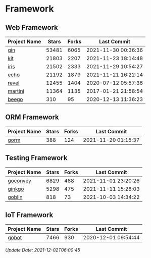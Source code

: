 # Framework

## Web Framework
| Project Name | Stars | Forks | Last Commit |
| ------------ | ----- | ----- | ----------- |
| [gin](https://github.com/gin-gonic/gin) | 53481 | 6065 | 2021-11-30 00:36:36 |
| [kit](https://github.com/go-kit/kit) | 21803 | 2207 | 2021-11-23 18:14:48 |
| [iris](https://github.com/kataras/iris) | 21502 | 2333 | 2021-11-29 10:54:27 |
| [echo](https://github.com/labstack/echo) | 21192 | 1879 | 2021-11-21 16:22:14 |
| [revel](https://github.com/revel/revel) | 12455 | 1404 | 2020-07-12 05:57:36 |
| [martini](https://github.com/go-martini/martini) | 11364 | 1135 | 2017-01-21 21:58:54 |
| [beego](https://github.com/astaxie/beego) | 310 | 95 | 2020-12-13 11:36:23 |

## ORM Framework
| Project Name | Stars | Forks | Last Commit |
| ------------ | ----- | ----- | ----------- |
| [gorm](https://github.com/jinzhu/gorm) | 388 | 124 | 2021-11-20 01:15:37 |

## Testing Framework
| Project Name | Stars | Forks | Last Commit |
| ------------ | ----- | ----- | ----------- |
| [goconvey](https://github.com/smartystreets/goconvey) | 6829 | 488 | 2021-11-01 23:20:26 |
| [ginkgo](https://github.com/onsi/ginkgo) | 5298 | 475 | 2021-11-11 15:28:03 |
| [goblin](https://github.com/franela/goblin) | 818 | 73 | 2021-10-03 14:34:22 |

## IoT Framework
| Project Name | Stars | Forks | Last Commit |
| ------------ | ----- | ----- | ----------- |
| [gobot](https://github.com/hybridgroup/gobot) | 7466 | 930 | 2020-12-01 09:54:44 |

*Update Date: 2021-12-02T06:00:45*